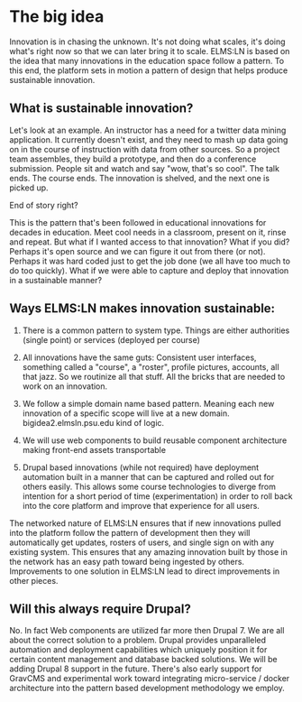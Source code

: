 # The big idea

Innovation is in chasing the unknown. It's not doing what scales, it's doing what's right now so that we can later bring it to scale. ELMS:LN is based on the idea that many innovations in the education space follow a pattern. To this end, the platform sets in motion a pattern of design that helps produce sustainable innovation.

## What is sustainable innovation?

Let's look at an example. An instructor has a need for a twitter data mining application. It currently doesn't exist, and they need to mash up data going on in the course of instruction with data from other sources. So a project team assembles, they build a prototype, and then do a conference submission. People sit and watch and say "wow, that's so cool". The talk ends. The course ends. The innovation is shelved, and the next one is picked up.

End of story right?

This is the pattern that's been followed in educational innovations for decades in education. Meet cool needs in a classroom, present on it, rinse and repeat. But what if I wanted access to that innovation? What if you did? Perhaps it's open source and we can figure it out from there \(or not\). Perhaps it was hard coded just to get the job done \(we all have too much to do too quickly\). What if we were able to capture and deploy that innovation in a sustainable manner?

## Ways ELMS:LN makes innovation sustainable:

1. There is a common pattern to system type. Things are either authorities \(single point\) or services \(deployed per course\)

2. All innovations have the same guts: Consistent user interfaces, something called a "course", a "roster", profile pictures, accounts, all that jazz. So we routinize all that stuff. All the bricks that are needed to work on an innovation.

3. We follow a simple domain name based pattern. Meaning each new innovation of a specific scope will live at a new domain. bigidea2.elmsln.psu.edu kind of logic.

4. We will use web components to build reusable component architecture making front-end assets transportable

5. Drupal based innovations \(while not required\) have deployment automation built in a manner that can be captured and rolled out for others easily. This allows some course technologies to diverge from intention for a short period of time \(experimentation\) in order to roll back into the core platform and improve that experience for all users.

The networked nature of ELMS:LN ensures that if new innovations pulled into the platform follow the pattern of development then they will automatically get updates, rosters of users, and single sign on with any existing system. This ensures that any amazing innovation built by those in the network has an easy path toward being ingested by others. Improvements to one solution in ELMS:LN lead to direct improvements in other pieces.

## Will this always require Drupal?

No. In fact Web components are utilized far more then Drupal 7. We are all about the correct solution to a problem. Drupal provides unparalleled automation and deployment capabilities which uniquely position it for certain content management and database backed solutions. We will be adding Drupal 8 support in the future. There's also early support for GravCMS and experimental work toward integrating micro-service / docker architecture into the pattern based development methodology we employ.



